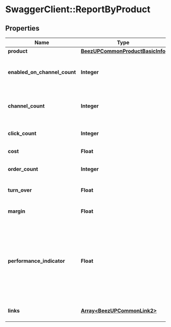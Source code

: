 # SwaggerClient::ReportByProduct

## Properties
Name | Type | Description | Notes
------------ | ------------- | ------------- | -------------
**product** | [**BeezUPCommonProductBasicInfo**](BeezUPCommonProductBasicInfo.md) |  | 
**enabled_on_channel_count** | **Integer** | The count of channel where this product is enabled | 
**channel_count** | **Integer** | The channel count where this product can be enabled | 
**click_count** | **Integer** | The click count for this product | 
**cost** | **Float** | The cost for this product | 
**order_count** | **Integer** | The order count for this product | 
**turn_over** | **Float** | The Turnover for this product | 
**margin** | **Float** | The margin for this product | 
**performance_indicator** | **Float** | The performance indicator based on the performance indicator formula indicated in the request for this product | 
**links** | [**Array&lt;BeezUPCommonLink2&gt;**](BeezUPCommonLink2.md) | The action list on this product | 


